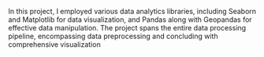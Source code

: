 In this project, I employed various data analytics libraries, including Seaborn and Matplotlib for data visualization, and Pandas along with Geopandas for effective data manipulation. The project spans the entire data processing pipeline, encompassing data preprocessing and concluding with comprehensive visualization
